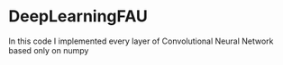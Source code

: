 # DeepLearningFAU

In this code I implemented every layer of Convolutional Neural Network based only on numpy
